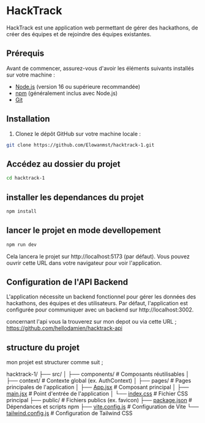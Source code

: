 # HackTrack

HackTrack est une application web permettant de gérer des hackathons, de créer des équipes et de rejoindre des équipes existantes.

## Prérequis

Avant de commencer, assurez-vous d'avoir les éléments suivants installés sur votre machine :

- [Node.js](https://nodejs.org/) (version 16 ou supérieure recommandée)
- [npm](https://www.npmjs.com/) (généralement inclus avec Node.js)
- [Git](https://git-scm.com/)

## Installation

1. Clonez le dépôt GitHub sur votre machine locale :

```bash
git clone https://github.com/Elowanmst/hacktrack-1.git
```

## Accédez au dossier du projet 

```bash
cd hacktrack-1
```

## installer les dependances du projet
```bash
npm install
```

## lancer le projet en mode devellopement 
```bash
npm run dev
```
Cela lancera le projet sur http://localhost:5173 (par défaut). Vous pouvez ouvrir cette URL dans votre navigateur pour voir l'application.


## Configuration de l'API Backend
L'application nécessite un backend fonctionnel pour gérer les données des hackathons, des équipes et des utilisateurs. Par défaut, l'application est configurée pour communiquer avec un backend sur http://localhost:3002.

concernant l'api vous la trouverez sur mon depot ou via cette URL ;
https://github.com/hellodamien/hacktrack-api



## structure du projet 

mon projet est structurer comme suit ; 

hacktrack-1/
├── src/
│   ├── components/       # Composants réutilisables
│   ├── context/          # Contexte global (ex. AuthContext)
│   ├── pages/            # Pages principales de l'application
│   ├── [App.jsx](http://_vscodecontentref_/1)           # Composant principal
│   ├── [main.jsx](http://_vscodecontentref_/2)          # Point d'entrée de l'application
│   └── [index.css](http://_vscodecontentref_/3)         # Fichier CSS principal
├── public/               # Fichiers publics (ex. favicon)
├── [package.json](http://_vscodecontentref_/4)          # Dépendances et scripts npm
├── [vite.config.js](http://_vscodecontentref_/5)        # Configuration de Vite
└── [tailwind.config.js](http://_vscodecontentref_/6)    # Configuration de Tailwind CSS




